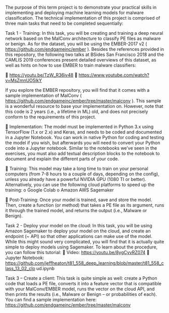 The purpose of this term project is to demonstrate your practical skills in implementing and deploying
machine learning models for malware classification. The technical implementation of this project is
comprised of three main tasks that need to be completed sequentially:

Task 1 - Training: In this task, you will be creating and training a deep neural network based on the
MalConv architecture to classify PE files as malware or benign. As for the dataset, you will be using the
EMBER-2017 v2 ( https://github.com/endgameinc/ember ). Besides the references provided in this
repository, the following two talks at BSides San Francisco 2018 and the CAMLIS 2019 conferences
present detailed overviews of this dataset, as well as hints on how to use EMBER to train malware
classifiers:

 https://youtu.be/TzW_R36iv48
 https://www.youtube.com/watch?v=MsZmnUO5lkY

If you explore the EMBER repository, you will find that it comes with a sample implementation of
MalConv ( https://github.com/endgameinc/ember/tree/master/malconv ). This sample is a wonderful
resource to base your implementation on. However, note that this code is 2 years (i.e., a lifetime in ML)
old, and does not precisely conform to the requirements of this project.

 Implementation: The model must be implemented in Python 3.x using TensorFlow (1.x or 2.x)
and Keras, and needs to be coded and documented in a Jupyter Notebook. You can work in
native Python for coding and testing the model if you wish, but afterwards you will need to
convert your Python code into a Jupyter notebook. Similar to the notebooks we’ve seen in the
exercises, you must also add textual description blocks to the notebook to document and
explain the different parts of your code.

 Training: This model may take a long time to train on your personal computers (from 7-8 hours
to a couple of days, depending on the config), unless you already have a powerful NVIDIA GPU
(1080 TI or better). Alternatively, you can use the following cloud platforms to speed up the
training:
o Google Colab
o Amazon AWS Sagemaker

 Post-Training: Once your model is trained, save and store the model. Then, create a function (or
method) that takes a PE file as its argument, runs it through the trained model, and returns the
output (i.e., Malware or Benign).

Task 2 - Deploy your model on the cloud: In this task, you will be using Amazon Sagemaker to
deploy your model on the cloud, and create an endpoint (~ API) so that other applications can make use
of the model. While this might sound very complicated, you will find that it is actually quite simple to
deploy models using Sagemaker. To learn about the procedure, you can follow this tutorial:
 Video: https://youtu.be/8ygCyvRZ074
 Jupyter Notebook:
https://github.com/jeffheaton/t81_558_deep_learning/blob/master/t81_558_class_13_02_clo
ud.ipynb

Task 3 – Create a client: This task is quite simple as well: create a Python code that loads a PE file,
converts it into a feature vector that is compatible with your MalConv/EMBER model, runs the vector on
the cloud API, and then prints the results (i.e., Malware or Benign – or probabilities of each). You can
find a sample implementation here: https://github.com/endgameinc/ember/tree/master/malconv
